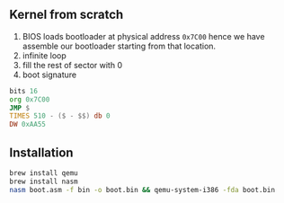 ## Kernel from scratch

1) BIOS loads bootloader at physical address ```0x7C00``` hence we have assemble our bootloader starting from that location.
2) infinite loop
3) fill the rest of sector with 0
4) boot signature

```asm
bits 16	
org 0x7C00                   
JMP $ 		                 
TIMES 510 - ($ - $$) db 0	 
DW 0xAA55			         
```

## Installation
```sh
brew install qemu
brew install nasm
nasm boot.asm -f bin -o boot.bin && qemu-system-i386 -fda boot.bin
```
